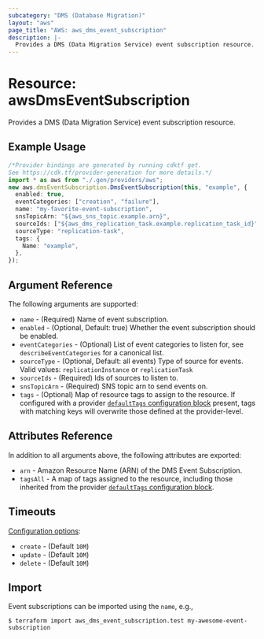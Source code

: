 ```yaml
---
subcategory: "DMS (Database Migration)"
layout: "aws"
page_title: "AWS: aws_dms_event_subscription"
description: |-
  Provides a DMS (Data Migration Service) event subscription resource.
---
```


# Resource: awsDmsEventSubscription

Provides a DMS (Data Migration Service) event subscription resource.

## Example Usage

```typescript
/*Provider bindings are generated by running cdktf get.
See https://cdk.tf/provider-generation for more details.*/
import * as aws from "./.gen/providers/aws";
new aws.dmsEventSubscription.DmsEventSubscription(this, "example", {
  enabled: true,
  eventCategories: ["creation", "failure"],
  name: "my-favorite-event-subscription",
  snsTopicArn: "${aws_sns_topic.example.arn}",
  sourceIds: ["${aws_dms_replication_task.example.replication_task_id}"],
  sourceType: "replication-task",
  tags: {
    Name: "example",
  },
});

```

## Argument Reference

The following arguments are supported:

* `name` - (Required) Name of event subscription.
* `enabled` - (Optional, Default: true) Whether the event subscription should be enabled.
* `eventCategories` - (Optional) List of event categories to listen for, see `describeEventCategories` for a canonical list.
* `sourceType` - (Optional, Default: all events) Type of source for events. Valid values: `replicationInstance` or `replicationTask`
* `sourceIds` - (Required) Ids of sources to listen to.
* `snsTopicArn` - (Required) SNS topic arn to send events on.
* `tags` - (Optional) Map of resource tags to assign to the resource. If configured with a provider [`defaultTags` configuration block](https://registry.terraform.io/providers/hashicorp/aws/latest/docs#default_tags-configuration-block) present, tags with matching keys will overwrite those defined at the provider-level.

## Attributes Reference

In addition to all arguments above, the following attributes are exported:

* `arn` - Amazon Resource Name (ARN) of the DMS Event Subscription.
* `tagsAll` - A map of tags assigned to the resource, including those inherited from the provider [`defaultTags` configuration block](https://registry.terraform.io/providers/hashicorp/aws/latest/docs#default_tags-configuration-block).

## Timeouts

[Configuration options](https://developer.hashicorp.com/terraform/language/resources/syntax#operation-timeouts):

* `create` - (Default `10M`)
* `update` - (Default `10M`)
* `delete` - (Default `10M`)

## Import

Event subscriptions can be imported using the `name`, e.g.,

```console
$ terraform import aws_dms_event_subscription.test my-awesome-event-subscription
```
